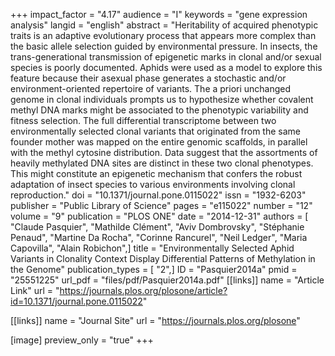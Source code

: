 +++
impact_factor = "4.17"
audience = "I"
keywords = "gene expression analysis"
langid = "english"
abstract = "Heritability of acquired phenotypic traits is an adaptive evolutionary process that appears more complex than the basic allele selection guided by environmental pressure. In insects, the trans-generational transmission of epigenetic marks in clonal and/or sexual species is poorly documented. Aphids were used as a model to explore this feature because their asexual phase generates a stochastic and/or environment-oriented repertoire of variants. The a priori unchanged genome in clonal individuals prompts us to hypothesize whether covalent methyl DNA marks might be associated to the phenotypic variability and fitness selection. The full differential transcriptome between two environmentally selected clonal variants that originated from the same founder mother was mapped on the entire genomic scaffolds, in parallel with the methyl cytosine distribution. Data suggest that the assortments of heavily methylated DNA sites are distinct in these two clonal phenotypes. This might constitute an epigenetic mechanism that confers the robust adaptation of insect species to various environments involving clonal reproduction."
doi = "10.1371/journal.pone.0115022"
issn = "1932-6203"
publisher = "Public Library of Science"
pages = "e115022"
number = "12"
volume = "9"
publication = "PLOS ONE"
date = "2014-12-31"
authors = [ "Claude Pasquier", "Mathilde Clément", "Aviv Dombrovsky", "Stéphanie Penaud", "Martine Da Rocha", "Corinne Rancurel", "Neil Ledger", "Maria Capovilla", "Alain Robichon",]
title = "Environmentally Selected Aphid Variants in Clonality Context Display Differential Patterns of Methylation in the Genome"
publication_types = [ "2",]
ID = "Pasquier2014a"
pmid = "25551225"
url_pdf = "files/pdf/Pasquier2014a.pdf"
[[links]]
name = "Article Link"
url = "https://journals.plos.org/plosone/article?id=10.1371/journal.pone.0115022"

[[links]]
name = "Journal Site"
url = "https://journals.plos.org/plosone"

[image]
preview_only = "true"
+++
